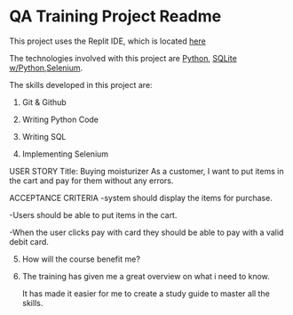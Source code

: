 # QA Training Project Readme
This project uses the Replit IDE, which is located [here](https://replit.com/@ilunganday2002/QA-Training#README.md)

The technologies involved with this project are [Python](https://www.python.org/), [SQLite w/Python](https://www.geeksforgreeks.org/python-sqlite/),[Selenium](https://www.selenium.dev/).

The skills developed in this project are:
1. Git & Github
2. Writing Python Code
3. Writing SQL

4. Implementing Selenium

  USER STORY
  Title: Buying moisturizer
  As a customer,
  I want to put items in the cart and pay for them without any errors. 

  ACCEPTANCE CRITERIA 
  -system should display the items for purchase. 
  
  -Users should be able to put items in the cart. 
  
  -When the user clicks pay with card they should be able to pay with a valid debit card.

5. How will the course benefit me?
6. 
   The training has given me a great overview on what i need to know.
   
   It has made it easier for me to create a study guide to master all the skills.
